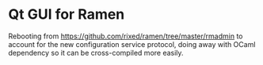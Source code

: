# Qt GUI for Ramen

Rebooting from https://github.com/rixed/ramen/tree/master/rmadmin to account for the new configuration service protocol, doing away with OCaml dependency so it can be cross-compiled more easily.
